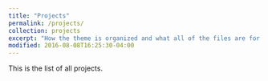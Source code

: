 ```yaml
---
title: "Projects"
permalink: /projects/
collection: projects
excerpt: "How the theme is organized and what all of the files are for."
modified: 2016-08-08T16:25:30-04:00
---
```


This is the list of all projects.
